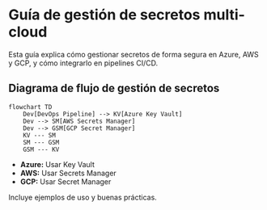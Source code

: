 # Guía de gestión de secretos multi-cloud

Esta guía explica cómo gestionar secretos de forma segura en Azure, AWS y GCP, y cómo integrarlo en pipelines CI/CD.

## Diagrama de flujo de gestión de secretos

```mermaid
flowchart TD
    Dev[DevOps Pipeline] --> KV[Azure Key Vault]
    Dev --> SM[AWS Secrets Manager]
    Dev --> GSM[GCP Secret Manager]
    KV --- SM
    SM --- GSM
    GSM --- KV
```

- **Azure:** Usar Key Vault
- **AWS:** Usar Secrets Manager
- **GCP:** Usar Secret Manager

Incluye ejemplos de uso y buenas prácticas.
